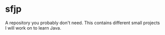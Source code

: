 # sfjp
A repository you probably don't need. This contains different small projects I will work on to learn Java. 
